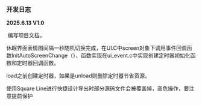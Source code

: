 ### 开发日志

**2025.6.13 V1.0**

​	编写项目文档。

休眠界面表情图间隔一秒随机切换完成，在UI.C中screen对象下调用事件回调函数InitAutoScreenChange（），函数实现在ui_event.c中实现创建定时器初始化函数和定时器回调函数。

load之前创建定时器，如果是unload则删除定时器节省资源。

使用Square Line进行快捷设计导出时部分源码文件会被覆盖掉，高危操作，要注意提前保护